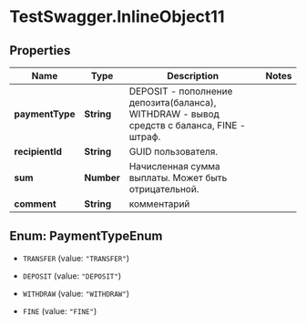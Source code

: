 # TestSwagger.InlineObject11

## Properties

Name | Type | Description | Notes
------------ | ------------- | ------------- | -------------
**paymentType** | **String** | DEPOSIT - пополнение депозита(баланса), WITHDRAW - вывод средств с баланса, FINE - штраф. | 
**recipientId** | **String** | GUID пользователя. | 
**sum** | **Number** | Начисленная сумма выплаты. Может быть отрицательной. | 
**comment** | **String** | комментарий | 



## Enum: PaymentTypeEnum


* `TRANSFER` (value: `"TRANSFER"`)

* `DEPOSIT` (value: `"DEPOSIT"`)

* `WITHDRAW` (value: `"WITHDRAW"`)

* `FINE` (value: `"FINE"`)




